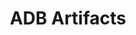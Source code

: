 ---
sidebar_position: 3
title: ADB Artifacts
description: "A list of artifacts that can be extracted from the Meta Quest 3 using ADB."
---
